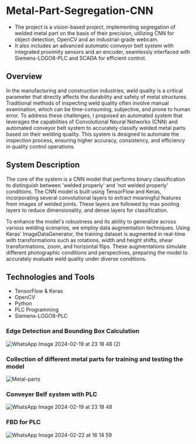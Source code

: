 # Metal-Part-Segregation-CNN

- The project is a vision-based project, implementing segregation of welded metal part on the basis of their precision, utilizing CNN for object detection, OpenCV and an industrial-grade webcam.
- It also includes an advanced automatic conveyor belt system with integrated proximity sensors and an encoder, seamlessly interfaced with Siemens-LOGO8-PLC and SCADA for efficient control.

## Overview

In the manufacturing and construction industries, weld quality is a critical parameter that directly affects the durability and safety of metal structures. Traditional methods of inspecting weld quality often involve manual examination, which can be time-consuming, subjective, and prone to human error. To address these challenges, I proposed an automated system that leverages the capabilities of Convolutional Neural Networks (CNN) and automated conveyor belt system to accurately classify welded metal parts based on their welding quality. This system is designed to automate the inspection process, ensuring higher accuracy, consistency, and efficiency in quality control operations.

## System Description

The core of the system is a CNN model that performs binary classification to distinguish between 'welded properly' and 'not welded properly' conditions. The CNN model is built using TensorFlow and Keras, incorporating several convolutional layers to extract meaningful features from images of welded joints. These layers are followed by max pooling layers to reduce dimensionality, and dense layers for classification.

To enhance the model's robustness and its ability to generalize across various welding scenarios, we employ data augmentation techniques. Using Keras' ImageDataGenerator, the training dataset is augmented in real-time with transformations such as rotations, width and height shifts, shear transformations, zoom, and horizontal flips. These augmentations simulate different photographic conditions and perspectives, preparing the model to accurately evaluate weld quality under diverse conditions.


## Technologies and Tools

- TensorFlow & Keras
- OpenCV
- Python
- PLC Programming
- Siemens-LOGO8-PLC

### Edge Detection and Bounding Box Calculation
![WhatsApp Image 2024-02-19 at 23 18 48 (2)](https://github.com/Prajyot9501/Metal-Part-Segregation-CNN/assets/60104217/f8f4f3fd-854f-4bdf-aae4-ea33a4119700)

### Collection of different metal parts for training and testing the model
![Metal-parts](https://github.com/Prajyot9501/Metal-Part-Segregation-CNN/assets/60104217/1518e644-b2ed-4813-a65d-5a5fbd7760f8)

### Conveyer Belf system with PLC
![WhatsApp Image 2024-02-19 at 23 18 48](https://github.com/Prajyot9501/Metal-Part-Segregation-CNN/assets/60104217/5fd9ca63-bf98-4a87-b1bc-abf015de90b8)

### FBD for PLC 
![WhatsApp Image 2024-02-22 at 16 14 59](https://github.com/Prajyot9501/Metal-Part-Segregation-CNN/assets/60104217/44333ed9-d89d-4833-818b-9e2c18e8fb47)



